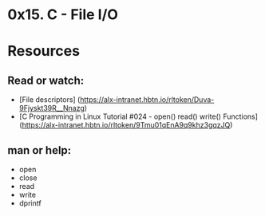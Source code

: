 # 0x15. C - File I/O

# Resources
## Read or watch:

* [File descriptors] (https://alx-intranet.hbtn.io/rltoken/Duva-9Fjyskt39R__Nnazg)
* [C Programming in Linux Tutorial #024 - open() read() write() Functions] (https://alx-intranet.hbtn.io/rltoken/9Tmu01qEnA9q9khz3gqzJQ)

## man or help:
* open
* close
* read
* write
* dprintf
